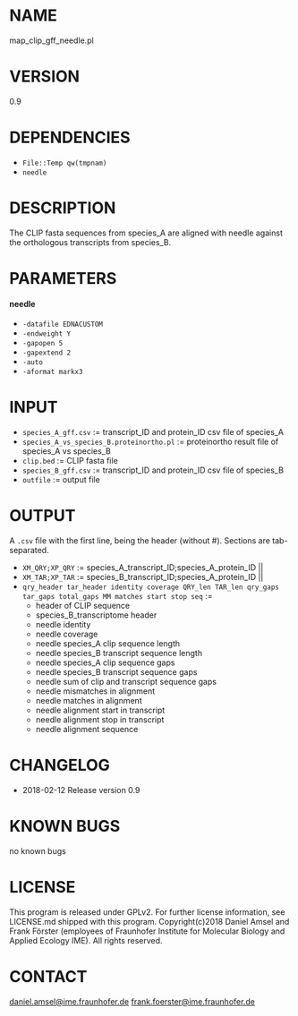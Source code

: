 # NAME
map_clip_gff_needle.pl
# VERSION
0.9
# DEPENDENCIES
- `File::Temp qw(tmpnam)`
- `needle`

# DESCRIPTION
The CLIP fasta sequences from species_A are aligned with needle against the orthologous transcripts from species_B.
# PARAMETERS
#### needle
- `-datafile EDNACUSTOM`
- `-endweight Y`
- `-gapopen 5`
- `-gapextend 2`
- `-auto`
- `-aformat markx3`

# INPUT
- `species_A_gff.csv` := transcript_ID and protein_ID csv file of species_A
- `species_A_vs_species_B.proteinortho.pl` := proteinortho result file of species_A vs species_B
- `clip.bed` := CLIP fasta file
- `species_B_gff.csv` := transcript_ID and protein_ID csv file of species_B
- `outfile` := output file
# OUTPUT
A `.csv` file with the first line, being the header (without #). Sections are tab-separated.
- `XM_QRY;XP_QRY` := species_A_transcript_ID;species_A_protein_ID
||      
- `XM_TAR;XP_TAR` := species_B_transcript_ID;species_A_protein_ID
||     
- `qry_header tar_header identity coverage QRY_len TAR_len qry_gaps tar_gaps total_gaps MM matches start stop seq` :=
  - header of CLIP sequence
  - species_B_transcriptome header
  - needle identity
  - needle coverage
  - needle species_A clip sequence length
  - needle species_B transcript sequence length
  - needle species_A clip sequence gaps
  - needle species_B transcript sequence gaps
  - needle sum of clip and transcript sequence gaps
  - needle mismatches in alignment
  - needle matches in alignment
  - needle alignment start in transcript
  - needle alignment stop in transcript
  - needle alignment sequence
  
# CHANGELOG
- 2018-02-12 Release version 0.9
# KNOWN BUGS
no known bugs
# LICENSE
This program is released under GPLv2. For further license information, see LICENSE.md shipped with this program.
Copyright(c)2018 Daniel Amsel and Frank Förster (employees of Fraunhofer Institute for Molecular Biology and Applied Ecology IME).
All rights reserved.
# CONTACT
daniel.amsel@ime.fraunhofer.de
frank.foerster@ime.fraunhofer.de
